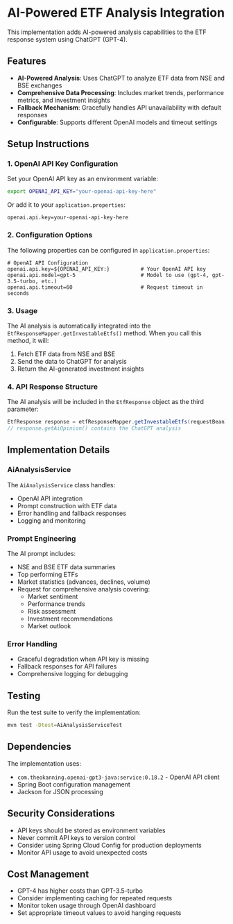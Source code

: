 # AI-Powered ETF Analysis Integration

This implementation adds AI-powered analysis capabilities to the ETF response system using ChatGPT (GPT-4).

## Features

- **AI-Powered Analysis**: Uses ChatGPT to analyze ETF data from NSE and BSE exchanges
- **Comprehensive Data Processing**: Includes market trends, performance metrics, and investment insights
- **Fallback Mechanism**: Gracefully handles API unavailability with default responses
- **Configurable**: Supports different OpenAI models and timeout settings

## Setup Instructions

### 1. OpenAI API Key Configuration

Set your OpenAI API key as an environment variable:

```bash
export OPENAI_API_KEY="your-openai-api-key-here"
```

Or add it to your `application.properties`:

```properties
openai.api.key=your-openai-api-key-here
```

### 2. Configuration Options

The following properties can be configured in `application.properties`:

```properties
# OpenAI API Configuration
openai.api.key=${OPENAI_API_KEY:}          # Your OpenAI API key
openai.api.model=gpt-5                     # Model to use (gpt-4, gpt-3.5-turbo, etc.)
openai.api.timeout=60                      # Request timeout in seconds
```

### 3. Usage

The AI analysis is automatically integrated into the `EtfResponseMapper.getInvestableEtfs()` method. When you call this method, it will:

1. Fetch ETF data from NSE and BSE
2. Send the data to ChatGPT for analysis
3. Return the AI-generated investment insights

### 4. API Response Structure

The AI analysis will be included in the `EtfResponse` object as the third parameter:

```java
EtfResponse response = etfResponseMapper.getInvestableEtfs(requestBean);
// response.getAiOpinion() contains the ChatGPT analysis
```

## Implementation Details

### AiAnalysisService

The `AiAnalysisService` class handles:
- OpenAI API integration
- Prompt construction with ETF data
- Error handling and fallback responses
- Logging and monitoring

### Prompt Engineering

The AI prompt includes:
- NSE and BSE ETF data summaries
- Top performing ETFs
- Market statistics (advances, declines, volume)
- Request for comprehensive analysis covering:
  - Market sentiment
  - Performance trends
  - Risk assessment
  - Investment recommendations
  - Market outlook

### Error Handling

- Graceful degradation when API key is missing
- Fallback responses for API failures
- Comprehensive logging for debugging

## Testing

Run the test suite to verify the implementation:

```bash
mvn test -Dtest=AiAnalysisServiceTest
```

## Dependencies

The implementation uses:
- `com.theokanning.openai-gpt3-java:service:0.18.2` - OpenAI API client
- Spring Boot configuration management
- Jackson for JSON processing

## Security Considerations

- API keys should be stored as environment variables
- Never commit API keys to version control
- Consider using Spring Cloud Config for production deployments
- Monitor API usage to avoid unexpected costs

## Cost Management

- GPT-4 has higher costs than GPT-3.5-turbo
- Consider implementing caching for repeated requests
- Monitor token usage through OpenAI dashboard
- Set appropriate timeout values to avoid hanging requests

